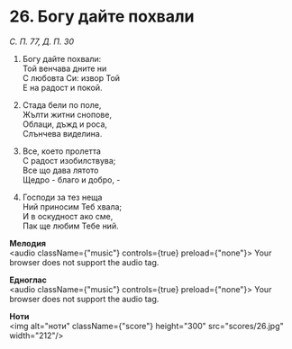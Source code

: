 # 26. Богу дайте похвали

_С. П. 77, Д. П. 30_

1. Богу дайте похвали:  
Той венчава дните ни  
С любовта Си: извор Той  
Е на радост и покой.  

2. Стада бели по поле,  
Жълти житни снопове,  
Облаци, дъжд и роса,  
Слънчева виделина.  

3. Все, което пролетта  
С радост изобилствува;  
Все що дава лятото  
Щедро - благо и добро, -  

4. Господи за тез неща  
Ний приносим Теб хвала;  
И в оскудност ако сме,  
Пак ще любим Тебе ний.

**Мелодия**  
<audio className={"music"} controls={true} preload={"none"}>
    <source src="mp3/26.mp3" type="audio/mpeg"/>
    Your browser does not support the audio tag.
</audio>

**Едноглас**  
<audio className={"music"} controls={true} preload={"none"}>
    <source src="transp/26.mp3" type="audio/mpeg"/>
    Your browser does not support the audio tag.
</audio>

**Ноти**  
<img alt="ноти" className={"score"} height="300" src="scores/26.jpg" width="212"/>
